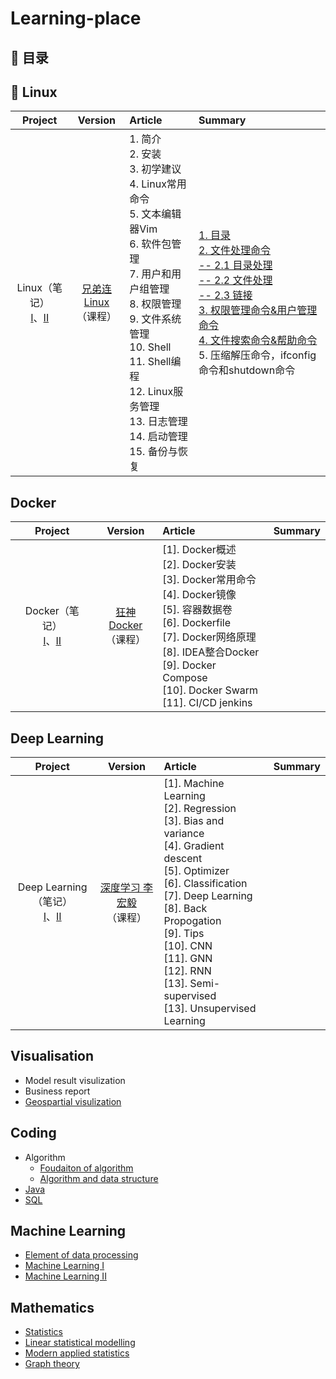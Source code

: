 # Learning-place  

## 📖 目录
## 🐳 Linux
|**Project**|**Version**|**Article**|**Summary**|
:-:|:-:|:-|:-
|Linux（笔记）</br>[I](https://www.mubucm.com/doc/43b0XC4yT1n)、[II](https://www.mubucm.com/doc/1dfkVGYRZOD)</br>|[兄弟连Linux](https://www.bilibili.com/video/BV1mW411i7Qf?p=91&spm_id_from=pageDriver)</br>（课程）|1. 简介</br>2. 安装</br>3. 初学建议</br>4. Linux常用命令</br>5. 文本编辑器Vim</br>  6. 软件包管理</br>  7. 用户和用户组管理</br>  8. 权限管理</br>  9. 文件系统管理</br>  10. Shell</br>  11. Shell编程</br>  12. Linux服务管理</br>  13. 日志管理</br> 14. 启动管理</br>  15. 备份与恢复|[1. 目录](https://github.com/yixliu1/Learning-place/blob/main/Content/Linux/1.%20%E7%9B%AE%E5%BD%95.md)</br> [2. 文件处理命令</br>  -- 2.1 目录处理</br>  -- 2.2 文件处理</br>  -- 2.3 链接](https://github.com/yixliu1/Learning-place/blob/main/Content/Linux/2.%20%E6%96%87%E4%BB%B6%E5%A4%84%E7%90%86.md)</br> [3. 权限管理命令&用户管理命令](https://github.com/yixliu1/Learning-place/blob/main/Content/Linux/3.%20%E6%9D%83%E9%99%90%E7%AE%A1%E7%90%86%26%E7%94%A8%E6%88%B7%E7%AE%A1%E7%90%86.md)</br> [4. 文件搜索命令&帮助命令](https://github.com/yixliu1/Learning-place/blob/main/Content/Linux/4.%20%E6%96%87%E4%BB%B6%E6%90%9C%E7%B4%A2%26%E5%B8%AE%E5%8A%A9.md)</br>  5. 压缩解压命令，ifconfig命令和shutdown命令</br>

## Docker
|**Project**|**Version**|**Article**|**Summary**|
:-:|:-:|:-|:-
|Docker（笔记）</br>[I](https://www.mubucm.com/doc/170pfhe_efn)、[II](https://www.mubucm.com/doc/1lWoSIG-9OD)</br>|[狂神Docker](https://www.bilibili.com/video/BV1og4y1q7M4?from=search&seid=3207263930861495675&spm_id_from=333.337.0.0)</br>（课程）|[1]. Docker概述</br>[2]. Docker安装</br>[3]. Docker常用命令</br>[4]. Docker镜像</br>[5]. 容器数据卷</br>[6]. Dockerfile</br>[7]. Docker网络原理</br>[8]. IDEA整合Docker</br>[9]. Docker Compose</br>[10]. Docker Swarm</br>[11]. CI/CD jenkins</br>|


## Deep Learning
|**Project**|**Version**|**Article**|**Summary**|
:-:|:-:|:-|:-
|Deep Learning（笔记）</br>[I](https://www.mubucm.com/doc/5xYwc8Kle2D)、[II](https://www.mubucm.com/doc/1IvwZLLnD2D)</br>|[深度学习 李宏毅](https://www.bilibili.com/video/BV1JE411g7XF?p=1)</br>（课程）|[1]. Machine Learning</br>[2]. Regression</br>[3]. Bias and variance</br>[4]. Gradient descent</br>[5]. Optimizer</br>[6]. Classification</br>[7]. Deep Learning</br>[8]. Back Propogation</br>[9]. Tips</br>[10]. CNN</br>[11]. GNN</br>[12]. RNN</br>[13]. Semi-supervised</br>[13]. Unsupervised Learning</br>|


## Visualisation
- Model result visulization
- Business report
- [Geospartial visulization](https://github.com/yixliu1/Learning-place/blob/main/Content/Visulisation/The%20effect%20of%20COVID.pdf)

## Coding
- Algorithm
  - [Foudaiton of algorithm](https://www.mubucm.com/doc/4Gp6EoPKhiD)
  - [Algorithm and data structure](https://www.mubucm.com/doc/DBZ__7dRiD)
- [Java](https://www.mubucm.com/doc/1OUVIEczvhT)
- [SQL](https://www.mubucm.com/doc/wyrpP0tGm0)


## Machine Learning
- [Element of data processing](https://www.mubucm.com/doc/sxd3Ga_V60)
- [Machine Learning I](https://www.mubucm.com/doc/1-1szeqN_ln)
- [Machine Learning II](https://www.mubucm.com/doc/5OscFt4PZwT)


## Mathematics
- [Statistics](https://www.mubucm.com/doc/yNZLS9nbU0)
- [Linear statistical modelling](https://www.mubucm.com/doc/7sSegPLF2Rn)
- [Modern applied statistics](https://www.mubucm.com/doc/1WGvNnNfyx7)
- [Graph theory](https://www.mubucm.com/doc/1lGZ2IDfG1n)
